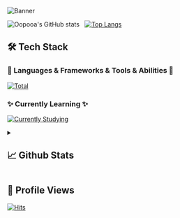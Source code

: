 ![Banner](https://svg-banners.vercel.app/api?type=origin&text1=hi,%20I%E2%80%99m%20opoa%20%F0%9F%A5%B0&Source&width=888&height=188)

![Oopooa's GitHub stats](https://github-readme-stats-git-master-oopooas-projects.vercel.app/api?username=oopooa&count_private=true&theme=buefy&show_icons=true) &nbsp;
[![Top Langs](https://github-readme-stats-git-master-oopooas-projects.vercel.app/api/top-langs/?username=oopooa&layout=compact)](https://github.com/oopooa/github-readme-stats)

## 🛠 Tech Stack
### 🚀 Languages & Frameworks & Tools & Abilities 🚀
[![Total](https://skillicons.dev/icons?i=java,spring,js,html,css,idea,vscode,git,github,maven,ubuntu,npm,notion,obsidian,mysql,redis,elasticsearch,md,docker,linux,ae,pr&perline=10)](https://skillicons.dev)

### ✨ Currently Learning ✨
[![Currently Studying](https://skillicons.dev/icons?i=rocket,react)](https://skillicons.dev)

<details>
 <summary>
  <h2>
   📈 Github Stats
  </h2>
 </summary>

 <!--START_SECTION:waka-->
![Lines of code](https://img.shields.io/badge/From%20Hello%20World%20I%27ve%20Written-234.2%20thousand%20lines%20of%20code-blue)

**🐱 My GitHub Data** 

> 📦 172.8 kB Used in GitHub's Storage 
 > 
> 🚫 Not Opted to Hire
 > 
> 📜 9 Public Repositories 
 > 
> 🔑 10 Private Repositories 
 > 
**I'm a Night 🦉** 

```text
🌞 Morning                120 commits         ⬛⬛⬛⬜⬜⬜⬜⬜⬜⬜⬜⬜⬜⬜⬜⬜⬜⬜⬜⬜⬜⬜⬜⬜⬜   11.23 % 
🌆 Daytime                173 commits         ⬛⬛⬛⬛⬜⬜⬜⬜⬜⬜⬜⬜⬜⬜⬜⬜⬜⬜⬜⬜⬜⬜⬜⬜⬜   16.18 % 
🌃 Evening                558 commits         ⬛⬛⬛⬛⬛⬛⬛⬛⬛⬛⬛⬛⬛⬜⬜⬜⬜⬜⬜⬜⬜⬜⬜⬜⬜   52.20 % 
🌙 Night                  218 commits         ⬛⬛⬛⬛⬛⬜⬜⬜⬜⬜⬜⬜⬜⬜⬜⬜⬜⬜⬜⬜⬜⬜⬜⬜⬜   20.39 % 
```
📅 **I'm Most Productive on Saturday** 

```text
Monday                   111 commits         ⬛⬛⬛⬜⬜⬜⬜⬜⬜⬜⬜⬜⬜⬜⬜⬜⬜⬜⬜⬜⬜⬜⬜⬜⬜   10.38 % 
Tuesday                  138 commits         ⬛⬛⬛⬜⬜⬜⬜⬜⬜⬜⬜⬜⬜⬜⬜⬜⬜⬜⬜⬜⬜⬜⬜⬜⬜   12.91 % 
Wednesday                144 commits         ⬛⬛⬛⬜⬜⬜⬜⬜⬜⬜⬜⬜⬜⬜⬜⬜⬜⬜⬜⬜⬜⬜⬜⬜⬜   13.47 % 
Thursday                 160 commits         ⬛⬛⬛⬛⬜⬜⬜⬜⬜⬜⬜⬜⬜⬜⬜⬜⬜⬜⬜⬜⬜⬜⬜⬜⬜   14.97 % 
Friday                   140 commits         ⬛⬛⬛⬜⬜⬜⬜⬜⬜⬜⬜⬜⬜⬜⬜⬜⬜⬜⬜⬜⬜⬜⬜⬜⬜   13.10 % 
Saturday                 215 commits         ⬛⬛⬛⬛⬛⬜⬜⬜⬜⬜⬜⬜⬜⬜⬜⬜⬜⬜⬜⬜⬜⬜⬜⬜⬜   20.11 % 
Sunday                   161 commits         ⬛⬛⬛⬛⬜⬜⬜⬜⬜⬜⬜⬜⬜⬜⬜⬜⬜⬜⬜⬜⬜⬜⬜⬜⬜   15.06 % 
```



<!--END_SECTION:waka-->

</details>

## 👀 Profile Views
[![Hits](https://hits.sh/github.com/oopooa/hits.svg?view=today-total&style=plastic&label=hits)](https://hits.sh/github.com/oopooa/hits/)

